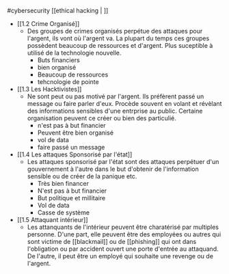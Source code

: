 #cybersecurity 
[[ethical hacking | ]]
- [[1.2 Crime Organisé]]
	- Des groupes de crimes organisés perpétue des attaques pour l'argent, ils vont où l'argent va. La plupart du temps ces groupes possèdent beaucoup de ressources et d'argent. Plus suceptible à utilisé de la technologie nouvelle. 
		- Buts financiers
		- bien organisé
		- Beaucoup de ressources
		- tehcnologie de pointe
- [[1.3 Les Hacktivistes]]
	- Ne sont peut ou pas motivé par l'argent. Ils préfèrent passé un message ou faire parler d'eux. Procède souvent en volant et révèlant des informations sensibles d'une entrprise au public. Certaine organisation peuvent ce créer ou bien des particulié.
		- n'est pas à but financier
		- Peuvent être bien organisé
		- vol de data
		- faire passé un message
- [[1.4 Les attaques Sponsorisé par l'état]]
	- Les attaques sponsorisé par l'état sont des attaques perpétuer d'un gouvernement à l'autre dans le but d'obtenir de l'information sensible ou de créer de la panique etc.
		- Très bien financer
		- N'est pas à but financier
		- But politique et millitaire
		- Vol de data
		- Casse de système
- [[1.5 Attaquant intérieur]]
	- Les attanquants de l'intérieur peuvent être charatérisé par multiples personne. D'une part, elle peuvent être des employées ou autres qui sont victime de [[blackmail]] ou de [[phishing]] qui ont dans l'obligation ou par accident ouvert une porte d'entrée au attaquand. De l'autre, il peut être un employé qui souhaite une revenge ou de l'argent. 